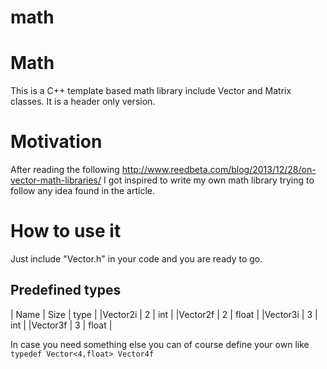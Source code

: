 math
====

# Math

This is a C++ template based math library include Vector and Matrix classes.
It is a header only version.

# Motivation

After reading the following http://www.reedbeta.com/blog/2013/12/28/on-vector-math-libraries/ I got
inspired to write my own math library trying to follow any idea found in the article.

# How to use it

Just include "Vector.h" in your code and you are ready to go.

## Predefined types

| Name | Size | type |
|Vector2i | 2 | int |
|Vector2f | 2 | float |
|Vector3i | 3 | int |
|Vector3f | 3 | float |

In case you need something else you can of course define your own like
<code>
typedef Vector<4,float> Vector4f
</code>
